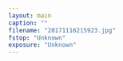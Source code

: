 ```yaml
---
layout: main
caption: ""
filename: "20171116215923.jpg"
fstop: "Unknown"
exposure: "Unknown"
---
```

